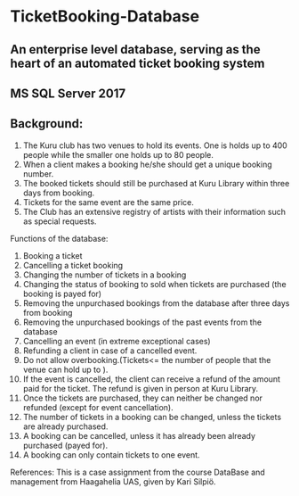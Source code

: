 # TicketBooking-Database

## An enterprise level database, serving as the heart of an automated ticket booking system

## MS SQL Server 2017

 ## Background:
1. The Kuru club has two venues to hold its events. One is holds up to 400 people while the smaller one holds up to 80 people. 
2. When a client makes a booking he/she should get a unique booking number. 
3. The booked tickets should still be purchased at Kuru Library within three days from booking.
5. Tickets for the same event are the same price.
6. The Club has an extensive registry of artists with their information such as special requests.


Functions of the database:

1. Booking a ticket
2. Cancelling a ticket booking
3. Changing the number of tickets in a booking
4. Changing the status of booking to sold when tickets are purchased (the booking is payed for)
5. Removing the unpurchased bookings from the database after three days from booking
6. Removing the unpurchased bookings of the past events from the database
7. Cancelling an event (in extreme exceptional cases)
8. Refunding a client in case of a cancelled event.
9. Do not allow overbooking.(Tickets<= the number of people that the venue can hold up to ).
10. If the event is cancelled, the client can receive a refund of the amount paid for the ticket. The refund is given in person at Kuru Library.
11. Once the tickets are purchased, they can neither be changed nor refunded (except for event cancellation).
12. The number of tickets in a booking can be changed, unless the tickets are already purchased.
13. A booking can be cancelled, unless it has already been already purchased (payed for).
14. A booking can only contain tickets to one event.

References:
This is a case assignment from the course DataBase and management from Haagahelia UAS, given by Kari Silpiö.
